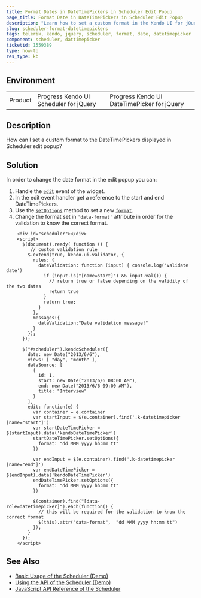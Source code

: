 ```yaml
---
title: Format Dates in DateTimePickers in Scheduler Edit Popup
page_title: Format Date in DateTimePickers in Scheduler Edit Popup
description: "Learn how to set a custom format in the Kendo UI for jQuery Scheduler edit popup DateTimePickers."
slug: scheduler-format-datetimepickers
tags: telerik, kendo, jquery, scheduler, format, date, datetimepicker
component: scheduler, dattimepicker
ticketid: 1559389
type: how-to
res_type: kb
---
```


## Environment

<table>
 <tr>
  <td>Product</td>
  <td>Progress Kendo UI Scheduler for jQuery</td>
  <td>Progress Kendo UI DateTimePicker for jQuery</td>
 </tr> 
</table>

## Description

How can I set a custom format to the DateTimePickers displayed in Scheduler edit popup?

## Solution

In order to change the date format in the edit popup you can:

1. Handle the [`edit`](/api/javascript/ui/scheduler/events/edit) event of the widget.
1. In the edit event handler get a reference to the start and end DateTimePickers.
1. Use the [`setOptions`](/api/javascript/ui/datetimepicker/methods/setoptions) method to set a new [`format`](/api/javascript/ui/datetimepicker/configuration/format).
1. Change the format set in `'data-format'` attribute in order for the validation to know the correct format.

```dojo
    <div id="scheduler"></div>
    <script>
      $(document).ready( function () {
         // custom validation rule    
        $.extend(true, kendo.ui.validator, {
          rules: {  
            dateValidation: function (input) { console.log('validate date')
              if (input.is("[name=start]") && input.val()) {
                // return true or false depending on the validity of the two dates
                return true 
              }
              return true;
            }
          },
          messages:{
            dateValidation:"Date validation message!"
          }
        });
      });

      $("#scheduler").kendoScheduler({
        date: new Date("2013/6/6"),
        views: [ "day", "month" ],
        dataSource: [
          {
            id: 1,
            start: new Date("2013/6/6 08:00 AM"),
            end: new Date("2013/6/6 09:00 AM"),
            title: "Interview"
          }
        ],
        edit: function(e) {
          var container = e.container
          var startInput = $(e.container).find('.k-datetimepicker [name="start"]')
          var startDateTimePicker = $(startInput).data('kendoDateTimePicker')
          startDateTimePicker.setOptions({
            format: "dd MMM yyyy hh:mm tt"
          })    

          var endInput = $(e.container).find('.k-datetimepicker [name="end"]')
          var endDateTimePicker = $(endInput).data('kendoDateTimePicker')
          endDateTimePicker.setOptions({
            format: "dd MMM yyyy hh:mm tt"
          })    

          $(container).find("[data-role=datetimepicker]").each(function() {    
            // this will be required for the validation to know the correct format
            $(this).attr("data-format",  "dd MMM yyyy hh:mm tt") 
          });
        }
      });
    </script>

```

## See Also

* [Basic Usage of the Scheduler (Demo)](https://demos.telerik.com/kendo-ui/scheduler/index)
* [Using the API of the Scheduler (Demo)](https://demos.telerik.com/kendo-ui/scheduler/api)
* [JavaScript API Reference of the Scheduler](/api/javascript/ui/scheduler)
